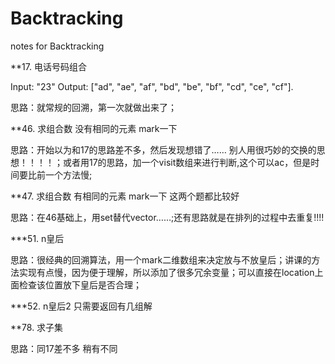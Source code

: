 # Backtracking
notes for Backtracking



**17. 电话号码组合 

Input: "23" Output: ["ad", "ae", "af", "bd", "be", "bf", "cd", "ce", "cf"].

思路：就常规的回溯，第一次就做出来了；

**46. 求组合数 没有相同的元素 mark一下

思路：开始以为和17的思路差不多，然后发现想错了…… 别人用很巧妙的交换的思想！！！！；或者用17的思路，加一个visit数组来进行判断,这个可以ac，但是时间要比前一个方法慢;

**47. 求组合数 有相同的元素 mark一下 这两个题都比较好

思路：在46基础上，用set替代vector……;还有思路就是在排列的过程中去重复!!!!

***51. n皇后 

思路：很经典的回溯算法，用一个mark二维数组来决定放与不放皇后；讲课的方法实现有点慢，因为便于理解，所以添加了很多冗余变量；可以直接在location上面检查该位置放下皇后是否合理；

***52. n皇后2 只需要返回有几组解

**78. 求子集

思路：同17差不多 稍有不同
